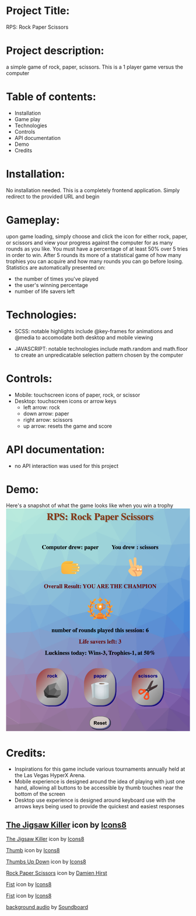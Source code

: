 # Project Title: 
RPS: Rock Paper Scissors

# Project description: 
a simple game of rock, paper, scissors. This is a 1 player game versus the computer 

# Table of contents:
- Installation
- Game play
- Technologies
- Controls
- API documentation
- Demo
- Credits

# Installation:
No installation needed. This is a completely frontend application. Simply redirect to the provided URL and begin

# Gameplay:
upon game loading, simply choose and click the icon for either rock, paper, or scissors and view your progress against the computer for as many rounds as you like. You must have a percentage of at least 50% over 5 tries in order to win. After 5 rounds its more of a statistical game of how many trophies you can acquire and how many rounds you can go before losing.
Statistics are automatically presented on:
- the number of times you've played 
- the user's winning percentage
- number of life savers left

# Technologies:
- SCSS: notable highlights include @key-frames for animations and @media to accomodate both desktop and mobile viewing

- JAVASCRIPT: notable technologies include math.random and math.floor to create an unpredicatable selection pattern chosen by the computer

# Controls:
- Mobile: touchscreen icons of paper, rock, or scissor
- Desktop: touchscreen icons or arrow keys
  - left arrow: rock
  - down arrow: paper
  - right arrow: scissors
  - up arrow: resets the game and score

# API documentation:
- no API interaction was used for this project

# Demo:
Here's a snapshot of what the game looks like when you win a trophy
![RPS](/assets/rpsdemoimage1.png)

# Credits:
- Inspirations for this game include various tournaments annually held at the Las Vegas HyperX Arena.
- Mobile experience is designed around the idea of playing with just one hand, allowing all buttons to be accessible by thumb touches near the bottom of the screen
- Desktop use experience is designed around keyboard use with the arrows keys being used to provide the quickest and easiest responses

<a target="_blank" href="https://icons8.com/icon/108377/the-jigsaw-killer">The Jigsaw Killer</a> icon by <a target="_blank" href="https://icons8.com">Icons8</a>
------------------
<a target="_blank" href="https://icons8.com/icon/96712/the-jigsaw-killer">The Jigsaw Killer</a> icon by <a target="_blank" href="https://icons8.com">Icons8</a>

<a target="_blank" href="https://icons8.com/icon/Q38bpg3IO0F2/thumb">Thumb</a> icon by <a target="_blank" href="https://icons8.com">Icons8</a>

<a target="_blank" href="https://icons8.com/icon/52209/thumbs-up-down">Thumbs Up Down</a> icon by <a target="_blank" href="https://icons8.com">Icons8</a>

<a target="_blank" href="https://wrpsa.com/rocks-papers-scissors/">Rock Paper Scissors</a> icon by <a target="_blank" href="https://wrpsa.com/rocks-papers-scissors/">Damien Hirst</a>

<a target="_blank" href="https://icons8.com/icon/9gX3N6oWZVi3/fist">Fist</a> icon by <a target="_blank" href="https://icons8.com">Icons8</a>

<a target="_blank" href="https://icons8.com/icon/UU1CYnCFbv8C/fist">Fist</a> icon by <a target="_blank" href="https://icons8.com">Icons8</a>

<a target="_blank" href="https://www.soundboard.com/search.aspx?keyword=Jigsaw">background audio</a> by <a target="_blank" href="https://www.soundboard.com/">Soundboard</a>
